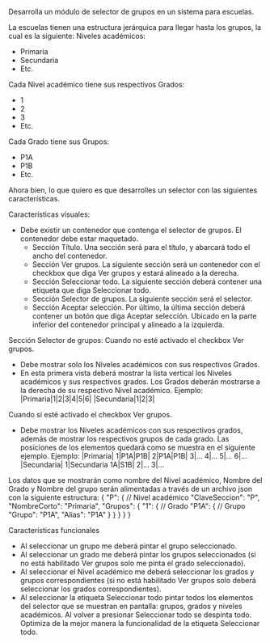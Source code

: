 Desarrolla un módulo de selector de grupos en un sistema para escuelas.

La escuelas tienen una estructura jerárquica para llegar hasta los grupos, la cual es la siguiente:
Niveles académicos:
- Primaria
- Secundaria
- Etc.

Cada Nivel académico tiene sus respectivos Grados:
- 1
- 2
- 3
- Etc.

Cada Grado tiene sus Grupos:
- P1A
- P1B
- Etc.

Ahora bien, lo que quiero es que desarrolles un selector con las siguientes características.

Características visuales:
- Debe existir un contenedor que contenga el selector de grupos. El contenedor debe estar maquetado. 
  - Sección Título. Una sección será para el título, y abarcará todo el ancho del contenedor.
  - Sección Ver grupos. La siguiente sección será un contenedor con el checkbox que diga Ver grupos y estará alineado a la derecha.
  - Sección Seleccionar todo. La siguiente sección deberá contener una etiqueta que diga Seleccionar todo.
  - Sección Selector de grupos. La siguiente sección será el selector.
  - Sección Aceptar selección. Por último, la última sección deberá contener un botón que diga Aceptar selección. Ubicado en la parte inferior del contenedor principal y alineado a la izquierda.

Sección Selector de grupos:
Cuando no esté activado el checkbox Ver grupos.
- Debe mostrar solo los Niveles académicos con sus respectivos Grados.
- En esta primera vista deberá mostrar la lista vertical los Niveles académicos y sus respectivos grados. Los Grados deberán mostrarse a la derecha de su respectivo Nivel académico. Ejemplo:
|Primaria|1|2|3|4|5|6|
|Secundaria|1|2|3|

Cuando sí esté activado el checkbox Ver grupos.
- Debe mostrar los Niveles académicos con sus respectivos grados, además de mostrar los respectivos grupos de cada grado. Las posiciones de los elementos quedará como se muestra en el siguiente ejemplo. Ejemplo:
|Primaria|
1|P1A|P1B|
2|P1A|P1B|
3|...
4|...
5|...
6|...
|Secundaria|
1|Secundaria 1A|S1B|
2|...
3|...

Los datos que se mostrarán como nombre del Nivel académico, Nombre del Grado y Nombre del grupo serán alimentadas a través de un archivo json con la siguiente estructura:
{
  "P": { // Nivel académico
    "ClaveSeccion": "P",
    "NombreCorto": "Primaria",
    "Grupos": {
          "1": { // Grado
            "P1A": { // Grupo
                  "Grupo": "P1A",
                  "Alias": "P1A"
              }
          }
    }
  }
}

Características funcionales
- Al seleccionar un grupo me deberá pintar el grupo seleccionado.
- Al seleccionar un grado me deberá pintar los grupos seleccionados (si no está habilitado Ver grupos solo me pinta el grado seleccionado).
- Al seleccionar el Nivel académico me deberá seleccionar los grados y grupos correspondientes (si no está habilitado Ver grupos solo deberá seleccionar los grados correspondientes).
- Al seleccionar la etiqueta Seleccionar todo pintar todos los elementos del selector que se muestran en pantalla: grupos, grados y niveles académicos. Al volver a presionar Seleccionar todo se despinta todo. Optimiza de la mejor manera la funcionalidad de la etiqueta Seleccionar todo.